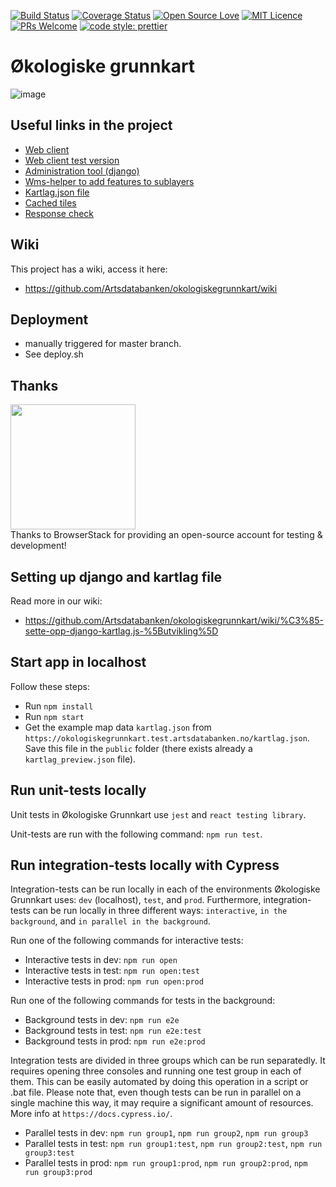 [![Build Status](https://travis-ci.org/Artsdatabanken/okologiskegrunnkart.svg?branch=master)](https://travis-ci.org/Artsdatabanken/okologiskegrunnkart)
[![Coverage Status](https://coveralls.io/repos/github/Artsdatabanken/okologiskegrunnkart/badge.svg?branch=master)](https://coveralls.io/github/Artsdatabanken/okologiskegrunnkart?branch=master)
[![Open Source Love](https://badges.frapsoft.com/os/v2/open-source.svg?v=103)](https://github.com/ellerbrock/open-source-badges/)
[![MIT Licence](https://badges.frapsoft.com/os/mit/mit.svg?v=103)](https://opensource.org/licenses/mit-license.php)
[![PRs Welcome](https://img.shields.io/badge/PRs-welcome-brightgreen.svg)](CONTRIBUTING.md#pull-requests)
[![code style: prettier](https://img.shields.io/badge/code_style-prettier-ff69b4.svg?style=flat-square)](https://github.com/prettier/prettier)

# Økologiske grunnkart

![image](./doc/screenshot.png)

## Useful links in the project

- [Web client](https://okologiskegrunnkart.artsdatabanken.no)
- [Web client test version](https://okologiskegrunnkart.test.artsdatabanken.no)
- [Administration tool (django)](https://okologiskegrunnkartadmin.artsdatabanken.no/admin/)
- [Wms-helper to add features to sublayers](https://okologiskegrunnkartadmin.artsdatabanken.no/static/index.html)
- [Kartlag.json file](https://okologiskegrunnkart.test.artsdatabanken.no/kartlag.json)
- [Cached tiles](https://data.test.artsdatabanken.no/grunnkart/)
- [Response check](https://responssjekk.test.artsdatabanken.no/)

## Wiki

This project has a wiki, access it here:

- https://github.com/Artsdatabanken/okologiskegrunnkart/wiki

## Deployment
- manually triggered for master branch. 
- See deploy.sh 

## Thanks

<a href="https://www.browserstack.com/"><img src="doc/Browserstack-logo.svg" width="200px">
</a>
<br/>Thanks to BrowserStack for providing an open-source account for testing & development!

## Setting up django and kartlag file

Read more in our wiki:

- https://github.com/Artsdatabanken/okologiskegrunnkart/wiki/%C3%85-sette-opp-django-kartlag.js-%5Butvikling%5D

## Start app in localhost

Follow these steps:

- Run `npm install`
- Run `npm start`
- Get the example map data `kartlag.json` from `https://okologiskegrunnkart.test.artsdatabanken.no/kartlag.json`. Save this file in the `public` folder (there exists already a `kartlag_preview.json` file).

## Run unit-tests locally

Unit tests in Økologiske Grunnkart use `jest` and `react testing library`.

Unit-tests are run with the following command: `npm run test`.

## Run integration-tests locally with Cypress

Integration-tests can be run locally in each of the environments Økologiske Grunnkart uses: `dev` (localhost), `test`, and `prod`.
Furthermore, integration-tests can be run locally in three different ways: `interactive`, `in the background`, and `in parallel in the background`.

Run one of the following commands for interactive tests:

- Interactive tests in dev: `npm run open`
- Interactive tests in test: `npm run open:test`
- Interactive tests in prod: `npm run open:prod`

Run one of the following commands for tests in the background:

- Background tests in dev: `npm run e2e`
- Background tests in test: `npm run e2e:test`
- Background tests in prod: `npm run e2e:prod`

Integration tests are divided in three groups which can be run separatedly. It requires opening three consoles and running one test group in each of them. This can be easily automated by doing this operation in a script or .bat file. Please note that, even though tests can be run in parallel on a single machine this way, it may require a significant amount of resources. More info at `https://docs.cypress.io/`.

- Parallel tests in dev: `npm run group1`, `npm run group2`, `npm run group3`
- Parallel tests in test: `npm run group1:test`, `npm run group2:test`, `npm run group3:test`
- Parallel tests in prod: `npm run group1:prod`, `npm run group2:prod`, `npm run group3:prod`
